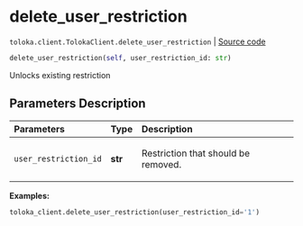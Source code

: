 # delete_user_restriction
`toloka.client.TolokaClient.delete_user_restriction` | [Source code](https://github.com/Toloka/toloka-kit/blob/v1.1.4/src/client/__init__.py#L3223)

```python
delete_user_restriction(self, user_restriction_id: str)
```

Unlocks existing restriction

## Parameters Description

| Parameters | Type | Description |
| :----------| :----| :-----------|
`user_restriction_id`|**str**|<p>Restriction that should be removed.</p>

**Examples:**


```python
toloka_client.delete_user_restriction(user_restriction_id='1')
```
